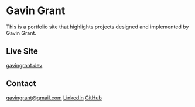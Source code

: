# Gavin Grant

This is a portfolio site that highlights projects designed and implemented by Gavin Grant.

## Live Site

[gavingrant.dev](https://gavingrant.dev/)

## Contact

gavingrant@gmail.com
[LinkedIn](https://www.linkedin.com/in/gavinmgrant/)
[GitHub](https://github.com/gavinmgrant)